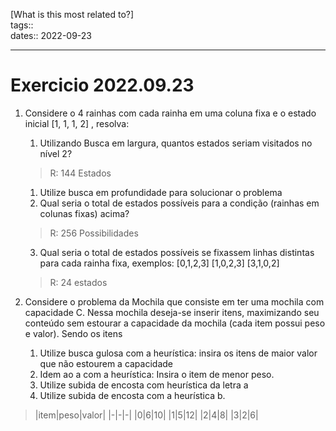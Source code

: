 [What is this most related to?]  
tags::   
dates:: 2022-09-23    

---
#  Exercicio 2022.09.23

1. Considere o 4 rainhas com cada rainha em uma coluna fixa e o estado inicial [1, 1, 1, 2] , resolva:
	1. Utilizando Busca em largura, quantos estados seriam visitados no nível 2?
	> R: 144 Estados
	1. Utilize busca em profundidade para solucionar o problema
	2. Qual seria o total de estados possíveis para a condição (rainhas em colunas fixas) acima?
	> R: 256 Possibilidades
	
	3. Qual seria o total de estados possíveis se fixassem linhas distintas para cada rainha fixa, exemplos: [0,1,2,3]  [1,0,2,3]  [3,1,0,2]
	> R: 24 estados
2. Considere o problema da Mochila que consiste em ter uma mochila com capacidade C. Nessa mochila deseja-se inserir itens, maximizando seu conteúdo sem estourar a capacidade da mochila (cada item possui peso e valor). Sendo os itens
	1. Utilize busca gulosa com a heurística: insira os itens de maior valor que não estourem a capacidade
	2. Idem ao a com a heurística: Insira o item de menor peso.
	3. Utilize subida de encosta com heurística da letra a
	4. Utilize subida de encosta com a heurística b.



> |item|peso|valor|
|-|-|-|
|0|6|10|
|1|5|12|
|2|4|8|
|3|2|6|

	